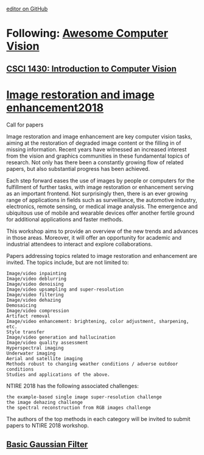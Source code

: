 [editor on GitHub](https://github.com/fsword73/jianyang.github.io/edit/master/Computer-vision.md)

#  Following: [Awesome Computer Vision](https://github.com/jbhuang0604/awesome-computer-vision)
## [CSCI 1430: Introduction to Computer Vision](http://cs.brown.edu/courses/cs143/)

# [Image restoration and image enhancement2018](http://www.vision.ee.ethz.ch/ntire18/)


Call for papers

Image restoration and image enhancement are key computer vision tasks, aiming at the restoration of degraded image content or the filling in of missing information. Recent years have witnessed an increased interest from the vision and graphics communities in these fundamental topics of research. Not only has there been a constantly growing flow of related papers, but also substantial progress has been achieved.

Each step forward eases the use of images by people or computers for the fulfillment of further tasks, with image restoration or enhancement serving as an important frontend. Not surprisingly then, there is an ever growing range of applications in fields such as surveillance, the automotive industry, electronics, remote sensing, or medical image analysis. The emergence and ubiquitous use of mobile and wearable devices offer another fertile ground for additional applications and faster methods.

This workshop aims to provide an overview of the new trends and advances in those areas. Moreover, it will offer an opportunity for academic and industrial attendees to interact and explore collaborations.

Papers addressing topics related to image restoration and enhancement are invited. The topics include, but are not limited to:

    Image/video inpainting
    Image/video deblurring
    Image/video denoising
    Image/video upsampling and super-resolution
    Image/video filtering
    Image/video dehazing
    Demosaicing
    Image/video compression
    Artifact removal
    Image/video enhancement: brightening, color adjustment, sharpening, etc.
    Style transfer
    Image/video generation and hallucination
    Image/video quality assessment
    Hyperspectral imaging
    Underwater imaging
    Aerial and satellite imaging
    Methods robust to changing weather conditions / adverse outdoor conditions
    Studies and applications of the above.

NTIRE 2018 has the following associated challenges:

    the example-based single image super-resolution challenge
    the image dehazing challenge
    the spectral reconstruction from RGB images challenge

The authors of the top methods in each category will be invited to submit papers to NTIRE 2018 workshop.


##  [Basic Gaussian Filter](https://github.com/Bokjan/LabDIP/blob/master/OpenCL/gaussian_filter.cl)
    
